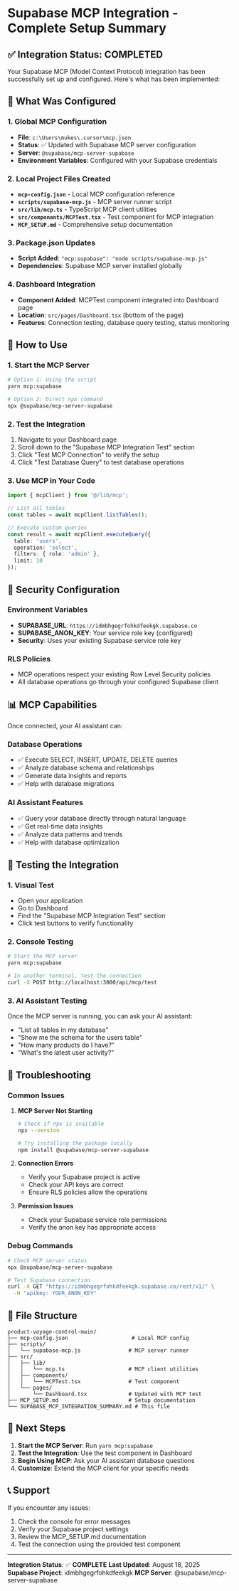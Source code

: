 # Supabase MCP Integration - Complete Setup Summary

## ✅ Integration Status: COMPLETED

Your Supabase MCP (Model Context Protocol) integration has been successfully set up and configured. Here's what has been implemented:

## 🔧 What Was Configured

### 1. Global MCP Configuration
- **File**: `c:\Users\mukes\.cursor\mcp.json`
- **Status**: ✅ Updated with Supabase MCP server configuration
- **Server**: `@supabase/mcp-server-supabase`
- **Environment Variables**: Configured with your Supabase credentials

### 2. Local Project Files Created
- **`mcp-config.json`** - Local MCP configuration reference
- **`scripts/supabase-mcp.js`** - MCP server runner script
- **`src/lib/mcp.ts`** - TypeScript MCP client utilities
- **`src/components/MCPTest.tsx`** - Test component for MCP integration
- **`MCP_SETUP.md`** - Comprehensive setup documentation

### 3. Package.json Updates
- **Script Added**: `"mcp:supabase": "node scripts/supabase-mcp.js"`
- **Dependencies**: Supabase MCP server installed globally

### 4. Dashboard Integration
- **Component Added**: MCPTest component integrated into Dashboard page
- **Location**: `src/pages/Dashboard.tsx` (bottom of the page)
- **Features**: Connection testing, database query testing, status monitoring

## 🚀 How to Use

### 1. Start the MCP Server
```bash
# Option 1: Using the script
yarn mcp:supabase

# Option 2: Direct npx command
npx @supabase/mcp-server-supabase
```

### 2. Test the Integration
1. Navigate to your Dashboard page
2. Scroll down to the "Supabase MCP Integration Test" section
3. Click "Test MCP Connection" to verify the setup
4. Click "Test Database Query" to test database operations

### 3. Use MCP in Your Code
```typescript
import { mcpClient } from '@/lib/mcp';

// List all tables
const tables = await mcpClient.listTables();

// Execute custom queries
const result = await mcpClient.executeQuery({
  table: 'users',
  operation: 'select',
  filters: { role: 'admin' },
  limit: 10
});
```

## 🔐 Security Configuration

### Environment Variables
- **SUPABASE_URL**: `https://idmbhgegrfohkdfeekgk.supabase.co`
- **SUPABASE_ANON_KEY**: Your service role key (configured)
- **Security**: Uses your existing Supabase service role key

### RLS Policies
- MCP operations respect your existing Row Level Security policies
- All database operations go through your configured Supabase client

## 📊 MCP Capabilities

Once connected, your AI assistant can:

### Database Operations
- ✅ Execute SELECT, INSERT, UPDATE, DELETE queries
- ✅ Analyze database schema and relationships
- ✅ Generate data insights and reports
- ✅ Help with database migrations

### AI Assistant Features
- ✅ Query your database directly through natural language
- ✅ Get real-time data insights
- ✅ Analyze data patterns and trends
- ✅ Help with database optimization

## 🧪 Testing the Integration

### 1. Visual Test
- Open your application
- Go to Dashboard
- Find the "Supabase MCP Integration Test" section
- Click test buttons to verify functionality

### 2. Console Testing
```bash
# Start the MCP server
yarn mcp:supabase

# In another terminal, test the connection
curl -X POST http://localhost:3000/api/mcp/test
```

### 3. AI Assistant Testing
Once the MCP server is running, you can ask your AI assistant:
- "List all tables in my database"
- "Show me the schema for the users table"
- "How many products do I have?"
- "What's the latest user activity?"

## 🔧 Troubleshooting

### Common Issues

1. **MCP Server Not Starting**
   ```bash
   # Check if npx is available
   npx --version
   
   # Try installing the package locally
   npm install @supabase/mcp-server-supabase
   ```

2. **Connection Errors**
   - Verify your Supabase project is active
   - Check your API keys are correct
   - Ensure RLS policies allow the operations

3. **Permission Issues**
   - Check your Supabase service role permissions
   - Verify the anon key has appropriate access

### Debug Commands
```bash
# Check MCP server status
npx @supabase/mcp-server-supabase

# Test Supabase connection
curl -X GET "https://idmbhgegrfohkdfeekgk.supabase.co/rest/v1/" \
  -H "apikey: YOUR_ANON_KEY"
```

## 📁 File Structure

```
product-voyage-control-main/
├── mcp-config.json                    # Local MCP config
├── scripts/
│   └── supabase-mcp.js               # MCP server runner
├── src/
│   ├── lib/
│   │   └── mcp.ts                    # MCP client utilities
│   ├── components/
│   │   └── MCPTest.tsx               # Test component
│   └── pages/
│       └── Dashboard.tsx             # Updated with MCP test
├── MCP_SETUP.md                      # Setup documentation
└── SUPABASE_MCP_INTEGRATION_SUMMARY.md # This file
```

## 🎯 Next Steps

1. **Start the MCP Server**: Run `yarn mcp:supabase`
2. **Test the Integration**: Use the test component in Dashboard
3. **Begin Using MCP**: Ask your AI assistant database questions
4. **Customize**: Extend the MCP client for your specific needs

## 📞 Support

If you encounter any issues:
1. Check the console for error messages
2. Verify your Supabase project settings
3. Review the MCP_SETUP.md documentation
4. Test the connection using the provided test component

---

**Integration Status**: ✅ **COMPLETE**
**Last Updated**: August 18, 2025
**Supabase Project**: idmbhgegrfohkdfeekgk
**MCP Server**: @supabase/mcp-server-supabase
